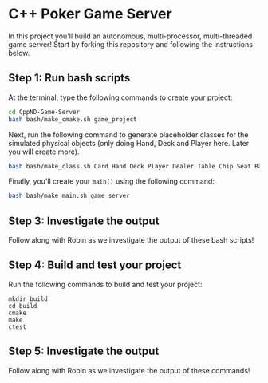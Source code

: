 # C++ Poker Game Server

In this project you'll build an autonomous, multi-processor, multi-threaded game server! Start by forking this repository and following the instructions below.

## Step 1: Run bash scripts 
At the terminal, type the following commands to create your project:

```sh
cd CppND-Game-Server
bash bash/make_cmake.sh game_project
```
Next, run the following command to generate placeholder classes for the simulated physical objects (only doing Hand, Deck and Player here. Later you will create more).

```sh
bash bash/make_class.sh Card Hand Deck Player Dealer Table Chip Seat Bank Pot
```

Finally, you'll create your `main()` using the following command:

```sh
bash bash/make_main.sh game_server
```

## Step 3: Investigate the output

Follow along with Robin as we investigate the output of these bash scripts!

## Step 4: Build and test your project
Run the following commands to build and test your project:

```
mkdir build
cd build
cmake
make
ctest
```

## Step 5: Investigate the output

Follow along with Robin as we investigate the output of these commands!
